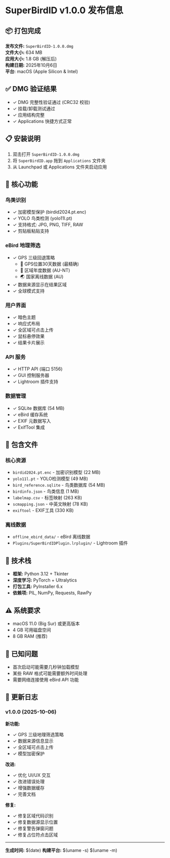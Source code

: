 # SuperBirdID v1.0.0 发布信息

## 📦 打包完成

**发布文件:** `SuperBirdID-1.0.0.dmg`  
**文件大小:** 634 MB  
**应用大小:** 1.8 GB (解压后)  
**构建日期:** 2025年10月6日  
**平台:** macOS (Apple Silicon & Intel)

## ✅ DMG 验证结果

- ✓ DMG 完整性验证通过 (CRC32 校验)
- ✓ 挂载/卸载测试通过
- ✓ 应用结构完整
- ✓ Applications 快捷方式正常

## 📋 安装说明

1. 双击打开 `SuperBirdID-1.0.0.dmg`
2. 将 `SuperBirdID.app` 拖到 `Applications` 文件夹
3. 从 Launchpad 或 Applications 文件夹启动应用

## 🎯 核心功能

### 鸟类识别
- ✓ 加密模型保护 (birdid2024.pt.enc)
- ✓ YOLO 鸟类检测 (yolo11l.pt)
- ✓ 支持格式: JPG, PNG, TIFF, RAW
- ✓ 剪贴板粘贴支持

### eBird 地理筛选
- ✓ GPS 三级回退策略
  - 🎯 GPS位置30天数据 (最精确)
  - 📍 区域年度数据 (AU-NT)
  - 🌏 国家离线数据 (AU)
- ✓ 数据来源显示在结果区域
- ✓ 全球模式支持

### 用户界面
- ✓ 暗色主题
- ✓ 响应式布局
- ✓ 全区域可点击上传
- ✓ 鼠标悬停效果
- ✓ 结果卡片展示

### API 服务
- ✓ HTTP API (端口 5156)
- ✓ GUI 控制服务器
- ✓ Lightroom 插件支持

### 数据管理
- ✓ SQLite 数据库 (54 MB)
- ✓ eBird 缓存系统
- ✓ EXIF 元数据写入
- ✓ ExifTool 集成

## 📁 包含文件

### 核心资源
- `birdid2024.pt.enc` - 加密识别模型 (22 MB)
- `yolo11l.pt` - YOLO检测模型 (49 MB)
- `bird_reference.sqlite` - 鸟类数据库 (54 MB)
- `birdinfo.json` - 鸟类信息 (1 MB)
- `labelmap.csv` - 标签映射 (263 KB)
- `scmapping.json` - 中英文映射 (78 KB)
- `exiftool` - EXIF工具 (330 KB)

### 离线数据
- `offline_ebird_data/` - eBird 离线数据
- `Plugins/SuperBirdIDPlugin.lrplugin/` - Lightroom 插件

## 🔧 技术栈

- **框架:** Python 3.12 + Tkinter
- **深度学习:** PyTorch + Ultralytics
- **打包工具:** PyInstaller 6.x
- **依赖项:** PIL, NumPy, Requests, RawPy

## ⚠️ 系统要求

- macOS 11.0 (Big Sur) 或更高版本
- 4 GB 可用磁盘空间
- 8 GB RAM (推荐)

## 🐛 已知问题

- 首次启动可能需要几秒钟加载模型
- 某些 RAW 格式可能需要额外时间处理
- 需要网络连接使用 eBird API 功能

## 📝 更新日志

### v1.0.0 (2025-10-06)

**新功能:**
- ✓ GPS 三级地理筛选策略
- ✓ 数据来源信息显示
- ✓ 全区域可点击上传
- ✓ 模型加密保护

**改进:**
- ✓ 优化 UI/UX 交互
- ✓ 改进错误处理
- ✓ 增强数据缓存
- ✓ 完善文档

**修复:**
- ✓ 修复区域代码识别
- ✓ 修复数据源显示位置
- ✓ 修复警告弹窗问题
- ✓ 修复占位符点击区域

---

**生成时间:** $(date)
**构建平台:** $(uname -s) $(uname -m)
